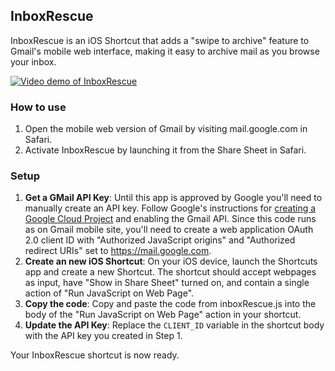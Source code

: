 ## InboxRescue

InboxRescue is an iOS Shortcut that adds a "swipe to archive" feature to Gmail's mobile web interface, making it easy to archive mail as you browse your inbox.

[![Video demo of InboxRescue](https://user-images.githubusercontent.com/78809/129496801-3632d1ef-cf14-4be3-85a2-17f70c9363dd.png)](https://www.youtube.com/watch?v=TehvBxtup3I "InboxRescue Demo")


### How to use

1. Open the mobile web version of Gmail by visiting mail.google.com in Safari.
2. Activate InboxRescue by launching it from the Share Sheet in Safari.


### Setup

1. **Get a GMail API Key**: Until this app is approved by Google you'll need to manually create an API key. Follow Google's instructions for [creating a Google Cloud Project](https://developers.google.com/workspace/guides/create-project#create_a_new_google_cloud_platform_gcp_project) and enabling the Gmail API. Since this code runs as on Gmail mobile site, you'll need to create a web application OAuth 2.0 client ID with  "Authorized JavaScript origins" and "Authorized redirect URIs" set to https://mail.google.com.
2. **Create an new iOS Shortcut**: On your iOS device, launch the Shortcuts app and create a new Shortcut. The shortcut should accept webpages as input, have "Show in Share Sheet" turned on, and contain a single action of "Run JavaScript on Web Page".
3. **Copy the code**: Copy and paste the code from inboxRescue.js into the body of the "Run JavaScript on Web Page" action in your shortcut.
4. **Update the API Key**: Replace the `CLIENT_ID` variable in the shortcut body with the API key you created in Step 1.

Your InboxRescue shortcut is now ready.


